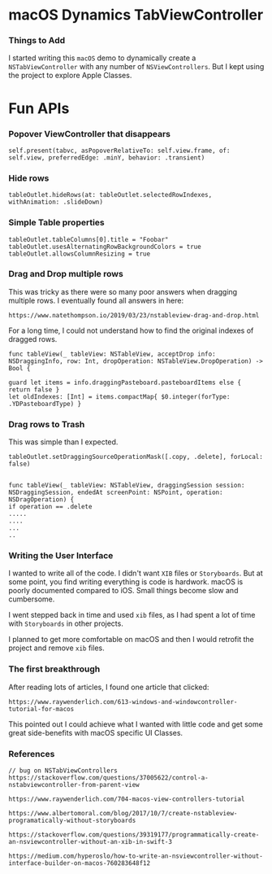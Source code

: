 # macOS Dynamics TabViewController
### Things to Add
I started writing this `macOS` demo to dynamically create a `NSTabViewController` with any number of `NSViewControllers`.  But I kept using the project to explore Apple Classes.

# Fun APIs
### Popover ViewController that disappears
```
self.present(tabvc, asPopoverRelativeTo: self.view.frame, of: self.view, preferredEdge: .minY, behavior: .transient)
```
### Hide rows
```
tableOutlet.hideRows(at: tableOutlet.selectedRowIndexes, withAnimation: .slideDown)
```
### Simple Table properties
```
tableOutlet.tableColumns[0].title = "Foobar"
tableOutlet.usesAlternatingRowBackgroundColors = true
tableOutlet.allowsColumnResizing = true
```
### Drag and Drop multiple rows
This was tricky as there were so many poor answers when dragging multiple rows.  I eventually found all answers in here:
```
https://www.natethompson.io/2019/03/23/nstableview-drag-and-drop.html
```
For a long time, I could not understand how to find the original indexes of dragged rows.

```
func tableView(_ tableView: NSTableView, acceptDrop info: NSDraggingInfo, row: Int, dropOperation: NSTableView.DropOperation) -> Bool {

guard let items = info.draggingPasteboard.pasteboardItems else { return false }
let oldIndexes: [Int] = items.compactMap{ $0.integer(forType: .YDPasteboardType) }
```
### Drag rows to Trash
This was simple than I expected.
```
tableOutlet.setDraggingSourceOperationMask([.copy, .delete], forLocal: false)


func tableView(_ tableView: NSTableView, draggingSession session: NSDraggingSession, endedAt screenPoint: NSPoint, operation: NSDragOperation) {
if operation == .delete
.....
....
...
..
```
### Writing the User Interface
I wanted to write all of the code. I didn't want `XIB` files or `Storyboards`.  But at some point, you find writing everything is code is hardwork.  macOS is poorly documented compared to iOS.  Small things become slow and cumbersome.  

I went stepped back in time and used  `xib` files, as I had spent a lot of time with `Storyboards` in other projects.

I planned to get more comfortable on macOS and then I would retrofit the project and remove `xib` files.

### The first breakthrough
After reading lots of articles, I found one article that clicked:
```
https://www.raywenderlich.com/613-windows-and-windowcontroller-tutorial-for-macos
```
This pointed out I could achieve what I wanted with little code and get some great side-benefits with macOS specific UI Classes.


### References
```
// bug on NSTabViewControllers
https://stackoverflow.com/questions/37005622/control-a-nstabviewcontroller-from-parent-view

https://www.raywenderlich.com/704-macos-view-controllers-tutorial

https://www.albertomoral.com/blog/2017/10/7/create-nstableview-programatically-without-storyboards

https://stackoverflow.com/questions/39319177/programmatically-create-an-nsviewcontroller-without-an-xib-in-swift-3

https://medium.com/hyperoslo/how-to-write-an-nsviewcontroller-without-interface-builder-on-macos-760283648f12
```
